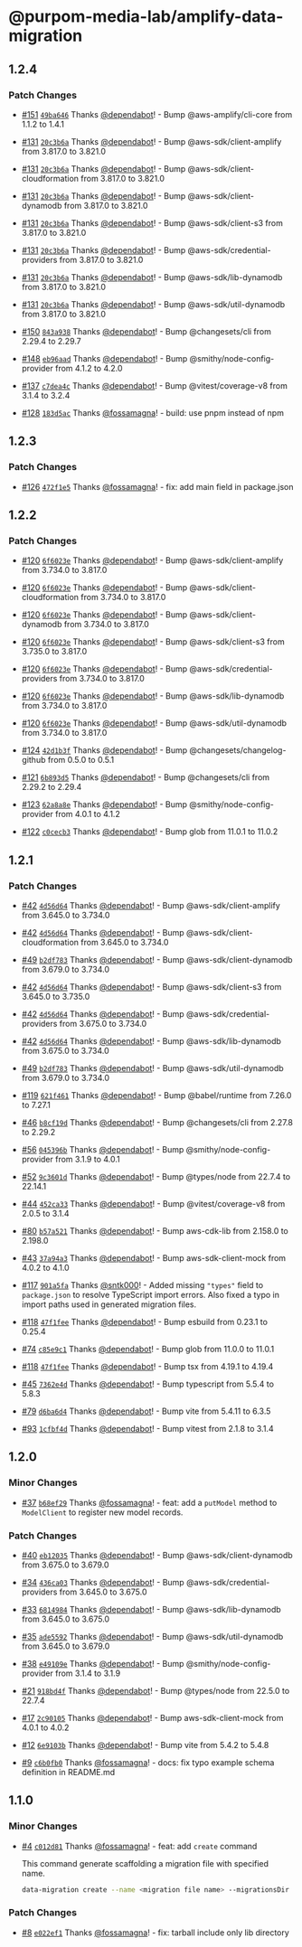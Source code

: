# @purpom-media-lab/amplify-data-migration

## 1.2.4

### Patch Changes

- [#151](https://github.com/purpom-media-lab/amplify-data-migration/pull/151) [`49ba646`](https://github.com/purpom-media-lab/amplify-data-migration/commit/49ba646078859ba804ace3ec6b32f20aaae1e957) Thanks [@dependabot](https://github.com/apps/dependabot)! - Bump @aws-amplify/cli-core from 1.1.2 to 1.4.1

- [#131](https://github.com/purpom-media-lab/amplify-data-migration/pull/131) [`20c3b6a`](https://github.com/purpom-media-lab/amplify-data-migration/commit/20c3b6a5e0ff49e0cdc712d977c924b9224d58e6) Thanks [@dependabot](https://github.com/apps/dependabot)! - Bump @aws-sdk/client-amplify from 3.817.0 to 3.821.0

- [#131](https://github.com/purpom-media-lab/amplify-data-migration/pull/131) [`20c3b6a`](https://github.com/purpom-media-lab/amplify-data-migration/commit/20c3b6a5e0ff49e0cdc712d977c924b9224d58e6) Thanks [@dependabot](https://github.com/apps/dependabot)! - Bump @aws-sdk/client-cloudformation from 3.817.0 to 3.821.0

- [#131](https://github.com/purpom-media-lab/amplify-data-migration/pull/131) [`20c3b6a`](https://github.com/purpom-media-lab/amplify-data-migration/commit/20c3b6a5e0ff49e0cdc712d977c924b9224d58e6) Thanks [@dependabot](https://github.com/apps/dependabot)! - Bump @aws-sdk/client-dynamodb from 3.817.0 to 3.821.0

- [#131](https://github.com/purpom-media-lab/amplify-data-migration/pull/131) [`20c3b6a`](https://github.com/purpom-media-lab/amplify-data-migration/commit/20c3b6a5e0ff49e0cdc712d977c924b9224d58e6) Thanks [@dependabot](https://github.com/apps/dependabot)! - Bump @aws-sdk/client-s3 from 3.817.0 to 3.821.0

- [#131](https://github.com/purpom-media-lab/amplify-data-migration/pull/131) [`20c3b6a`](https://github.com/purpom-media-lab/amplify-data-migration/commit/20c3b6a5e0ff49e0cdc712d977c924b9224d58e6) Thanks [@dependabot](https://github.com/apps/dependabot)! - Bump @aws-sdk/credential-providers from 3.817.0 to 3.821.0

- [#131](https://github.com/purpom-media-lab/amplify-data-migration/pull/131) [`20c3b6a`](https://github.com/purpom-media-lab/amplify-data-migration/commit/20c3b6a5e0ff49e0cdc712d977c924b9224d58e6) Thanks [@dependabot](https://github.com/apps/dependabot)! - Bump @aws-sdk/lib-dynamodb from 3.817.0 to 3.821.0

- [#131](https://github.com/purpom-media-lab/amplify-data-migration/pull/131) [`20c3b6a`](https://github.com/purpom-media-lab/amplify-data-migration/commit/20c3b6a5e0ff49e0cdc712d977c924b9224d58e6) Thanks [@dependabot](https://github.com/apps/dependabot)! - Bump @aws-sdk/util-dynamodb from 3.817.0 to 3.821.0

- [#150](https://github.com/purpom-media-lab/amplify-data-migration/pull/150) [`843a938`](https://github.com/purpom-media-lab/amplify-data-migration/commit/843a938c7faacfc8e4df538a1c2e7bceb4b3f5af) Thanks [@dependabot](https://github.com/apps/dependabot)! - Bump @changesets/cli from 2.29.4 to 2.29.7

- [#148](https://github.com/purpom-media-lab/amplify-data-migration/pull/148) [`eb96aad`](https://github.com/purpom-media-lab/amplify-data-migration/commit/eb96aada7b937223971485d1fa16aba97a4d11f8) Thanks [@dependabot](https://github.com/apps/dependabot)! - Bump @smithy/node-config-provider from 4.1.2 to 4.2.0

- [#137](https://github.com/purpom-media-lab/amplify-data-migration/pull/137) [`c7dea4c`](https://github.com/purpom-media-lab/amplify-data-migration/commit/c7dea4c443610f3019f9121930f3cd7d4dfd69dc) Thanks [@dependabot](https://github.com/apps/dependabot)! - Bump @vitest/coverage-v8 from 3.1.4 to 3.2.4

- [#128](https://github.com/purpom-media-lab/amplify-data-migration/pull/128) [`183d5ac`](https://github.com/purpom-media-lab/amplify-data-migration/commit/183d5acb2f515e1a11b03b9fd44f632031761d2f) Thanks [@fossamagna](https://github.com/fossamagna)! - build: use pnpm instead of npm

## 1.2.3

### Patch Changes

- [#126](https://github.com/purpom-media-lab/amplify-data-migration/pull/126) [`472f1e5`](https://github.com/purpom-media-lab/amplify-data-migration/commit/472f1e575cb851cd28c8704f4be2c8354959959b) Thanks [@fossamagna](https://github.com/fossamagna)! - fix: add main field in package.json

## 1.2.2

### Patch Changes

- [#120](https://github.com/purpom-media-lab/amplify-data-migration/pull/120) [`6f6023e`](https://github.com/purpom-media-lab/amplify-data-migration/commit/6f6023ee1fff52fe341f0a95231708533f64aceb) Thanks [@dependabot](https://github.com/apps/dependabot)! - Bump @aws-sdk/client-amplify from 3.734.0 to 3.817.0

- [#120](https://github.com/purpom-media-lab/amplify-data-migration/pull/120) [`6f6023e`](https://github.com/purpom-media-lab/amplify-data-migration/commit/6f6023ee1fff52fe341f0a95231708533f64aceb) Thanks [@dependabot](https://github.com/apps/dependabot)! - Bump @aws-sdk/client-cloudformation from 3.734.0 to 3.817.0

- [#120](https://github.com/purpom-media-lab/amplify-data-migration/pull/120) [`6f6023e`](https://github.com/purpom-media-lab/amplify-data-migration/commit/6f6023ee1fff52fe341f0a95231708533f64aceb) Thanks [@dependabot](https://github.com/apps/dependabot)! - Bump @aws-sdk/client-dynamodb from 3.734.0 to 3.817.0

- [#120](https://github.com/purpom-media-lab/amplify-data-migration/pull/120) [`6f6023e`](https://github.com/purpom-media-lab/amplify-data-migration/commit/6f6023ee1fff52fe341f0a95231708533f64aceb) Thanks [@dependabot](https://github.com/apps/dependabot)! - Bump @aws-sdk/client-s3 from 3.735.0 to 3.817.0

- [#120](https://github.com/purpom-media-lab/amplify-data-migration/pull/120) [`6f6023e`](https://github.com/purpom-media-lab/amplify-data-migration/commit/6f6023ee1fff52fe341f0a95231708533f64aceb) Thanks [@dependabot](https://github.com/apps/dependabot)! - Bump @aws-sdk/credential-providers from 3.734.0 to 3.817.0

- [#120](https://github.com/purpom-media-lab/amplify-data-migration/pull/120) [`6f6023e`](https://github.com/purpom-media-lab/amplify-data-migration/commit/6f6023ee1fff52fe341f0a95231708533f64aceb) Thanks [@dependabot](https://github.com/apps/dependabot)! - Bump @aws-sdk/lib-dynamodb from 3.734.0 to 3.817.0

- [#120](https://github.com/purpom-media-lab/amplify-data-migration/pull/120) [`6f6023e`](https://github.com/purpom-media-lab/amplify-data-migration/commit/6f6023ee1fff52fe341f0a95231708533f64aceb) Thanks [@dependabot](https://github.com/apps/dependabot)! - Bump @aws-sdk/util-dynamodb from 3.734.0 to 3.817.0

- [#124](https://github.com/purpom-media-lab/amplify-data-migration/pull/124) [`42d1b3f`](https://github.com/purpom-media-lab/amplify-data-migration/commit/42d1b3f2f0d21d8e0f27e0f59a1232b552f17b3a) Thanks [@dependabot](https://github.com/apps/dependabot)! - Bump @changesets/changelog-github from 0.5.0 to 0.5.1

- [#121](https://github.com/purpom-media-lab/amplify-data-migration/pull/121) [`6b893d5`](https://github.com/purpom-media-lab/amplify-data-migration/commit/6b893d56b925141b41f3fc96625c525b0380bcbb) Thanks [@dependabot](https://github.com/apps/dependabot)! - Bump @changesets/cli from 2.29.2 to 2.29.4

- [#123](https://github.com/purpom-media-lab/amplify-data-migration/pull/123) [`62a8a8e`](https://github.com/purpom-media-lab/amplify-data-migration/commit/62a8a8eca36440611bdc5b57bcbb6e6946265b97) Thanks [@dependabot](https://github.com/apps/dependabot)! - Bump @smithy/node-config-provider from 4.0.1 to 4.1.2

- [#122](https://github.com/purpom-media-lab/amplify-data-migration/pull/122) [`c0cecb3`](https://github.com/purpom-media-lab/amplify-data-migration/commit/c0cecb3c1dc0f1138ccc349ca6f691e60294a6cb) Thanks [@dependabot](https://github.com/apps/dependabot)! - Bump glob from 11.0.1 to 11.0.2

## 1.2.1

### Patch Changes

- [#42](https://github.com/purpom-media-lab/amplify-data-migration/pull/42) [`4d56d64`](https://github.com/purpom-media-lab/amplify-data-migration/commit/4d56d64b72e3a54ad784a2e903bedabb116c51fa) Thanks [@dependabot](https://github.com/apps/dependabot)! - Bump @aws-sdk/client-amplify from 3.645.0 to 3.734.0

- [#42](https://github.com/purpom-media-lab/amplify-data-migration/pull/42) [`4d56d64`](https://github.com/purpom-media-lab/amplify-data-migration/commit/4d56d64b72e3a54ad784a2e903bedabb116c51fa) Thanks [@dependabot](https://github.com/apps/dependabot)! - Bump @aws-sdk/client-cloudformation from 3.645.0 to 3.734.0

- [#49](https://github.com/purpom-media-lab/amplify-data-migration/pull/49) [`b2df783`](https://github.com/purpom-media-lab/amplify-data-migration/commit/b2df7831fe468205ca40222edf95f7ab19c91952) Thanks [@dependabot](https://github.com/apps/dependabot)! - Bump @aws-sdk/client-dynamodb from 3.679.0 to 3.734.0

- [#42](https://github.com/purpom-media-lab/amplify-data-migration/pull/42) [`4d56d64`](https://github.com/purpom-media-lab/amplify-data-migration/commit/4d56d64b72e3a54ad784a2e903bedabb116c51fa) Thanks [@dependabot](https://github.com/apps/dependabot)! - Bump @aws-sdk/client-s3 from 3.645.0 to 3.735.0

- [#42](https://github.com/purpom-media-lab/amplify-data-migration/pull/42) [`4d56d64`](https://github.com/purpom-media-lab/amplify-data-migration/commit/4d56d64b72e3a54ad784a2e903bedabb116c51fa) Thanks [@dependabot](https://github.com/apps/dependabot)! - Bump @aws-sdk/credential-providers from 3.675.0 to 3.734.0

- [#42](https://github.com/purpom-media-lab/amplify-data-migration/pull/42) [`4d56d64`](https://github.com/purpom-media-lab/amplify-data-migration/commit/4d56d64b72e3a54ad784a2e903bedabb116c51fa) Thanks [@dependabot](https://github.com/apps/dependabot)! - Bump @aws-sdk/lib-dynamodb from 3.675.0 to 3.734.0

- [#49](https://github.com/purpom-media-lab/amplify-data-migration/pull/49) [`b2df783`](https://github.com/purpom-media-lab/amplify-data-migration/commit/b2df7831fe468205ca40222edf95f7ab19c91952) Thanks [@dependabot](https://github.com/apps/dependabot)! - Bump @aws-sdk/util-dynamodb from 3.679.0 to 3.734.0

- [#119](https://github.com/purpom-media-lab/amplify-data-migration/pull/119) [`621f461`](https://github.com/purpom-media-lab/amplify-data-migration/commit/621f461618afb2984984c93a01b2db4ad7ee3233) Thanks [@dependabot](https://github.com/apps/dependabot)! - Bump @babel/runtime from 7.26.0 to 7.27.1

- [#46](https://github.com/purpom-media-lab/amplify-data-migration/pull/46) [`b8cf19d`](https://github.com/purpom-media-lab/amplify-data-migration/commit/b8cf19d84e3dd46a4b6511b0304a7b0510b2a43f) Thanks [@dependabot](https://github.com/apps/dependabot)! - Bump @changesets/cli from 2.27.8 to 2.29.2

- [#56](https://github.com/purpom-media-lab/amplify-data-migration/pull/56) [`045396b`](https://github.com/purpom-media-lab/amplify-data-migration/commit/045396b92c03d06ec4c0a4c3e0cc6e853b1aecdd) Thanks [@dependabot](https://github.com/apps/dependabot)! - Bump @smithy/node-config-provider from 3.1.9 to 4.0.1

- [#52](https://github.com/purpom-media-lab/amplify-data-migration/pull/52) [`9c3601d`](https://github.com/purpom-media-lab/amplify-data-migration/commit/9c3601ddc69b5e3c3aaf4bf45826f361682f7595) Thanks [@dependabot](https://github.com/apps/dependabot)! - Bump @types/node from 22.7.4 to 22.14.1

- [#44](https://github.com/purpom-media-lab/amplify-data-migration/pull/44) [`452ca33`](https://github.com/purpom-media-lab/amplify-data-migration/commit/452ca333eabd9a2a282ba015b37dd6725e040e6c) Thanks [@dependabot](https://github.com/apps/dependabot)! - Bump @vitest/coverage-v8 from 2.0.5 to 3.1.4

- [#80](https://github.com/purpom-media-lab/amplify-data-migration/pull/80) [`b57a521`](https://github.com/purpom-media-lab/amplify-data-migration/commit/b57a5219244536df4d25eba8cd7cf5257f52eda3) Thanks [@dependabot](https://github.com/apps/dependabot)! - Bump aws-cdk-lib from 2.158.0 to 2.198.0

- [#43](https://github.com/purpom-media-lab/amplify-data-migration/pull/43) [`37a94a3`](https://github.com/purpom-media-lab/amplify-data-migration/commit/37a94a3d859cab04a03b4022a439fd62a3c196c8) Thanks [@dependabot](https://github.com/apps/dependabot)! - Bump aws-sdk-client-mock from 4.0.2 to 4.1.0

- [#117](https://github.com/purpom-media-lab/amplify-data-migration/pull/117) [`901a5fa`](https://github.com/purpom-media-lab/amplify-data-migration/commit/901a5fafdfdf9e5897533606564cc73f74c7d63d) Thanks [@sntk000](https://github.com/sntk000)! - Added missing `"types"` field to `package.json` to resolve TypeScript import errors. Also fixed a typo in import paths used in generated migration files.

- [#118](https://github.com/purpom-media-lab/amplify-data-migration/pull/118) [`47f1fee`](https://github.com/purpom-media-lab/amplify-data-migration/commit/47f1fee7fa8a22bbd43e87eeac800b1186cd4f71) Thanks [@dependabot](https://github.com/apps/dependabot)! - Bump esbuild from 0.23.1 to 0.25.4

- [#74](https://github.com/purpom-media-lab/amplify-data-migration/pull/74) [`c85e9c1`](https://github.com/purpom-media-lab/amplify-data-migration/commit/c85e9c1295bae5eb4089c514bbc215b77c90f813) Thanks [@dependabot](https://github.com/apps/dependabot)! - Bump glob from 11.0.0 to 11.0.1

- [#118](https://github.com/purpom-media-lab/amplify-data-migration/pull/118) [`47f1fee`](https://github.com/purpom-media-lab/amplify-data-migration/commit/47f1fee7fa8a22bbd43e87eeac800b1186cd4f71) Thanks [@dependabot](https://github.com/apps/dependabot)! - Bump tsx from 4.19.1 to 4.19.4

- [#45](https://github.com/purpom-media-lab/amplify-data-migration/pull/45) [`7362e4d`](https://github.com/purpom-media-lab/amplify-data-migration/commit/7362e4d7f997671d2884b7551d4e819b12c085bc) Thanks [@dependabot](https://github.com/apps/dependabot)! - Bump typescript from 5.5.4 to 5.8.3

- [#79](https://github.com/purpom-media-lab/amplify-data-migration/pull/79) [`d6ba6d4`](https://github.com/purpom-media-lab/amplify-data-migration/commit/d6ba6d4d2ccad36fef64984e94734d7ad59d398a) Thanks [@dependabot](https://github.com/apps/dependabot)! - Bump vite from 5.4.11 to 6.3.5

- [#93](https://github.com/purpom-media-lab/amplify-data-migration/pull/93) [`1cfbf4d`](https://github.com/purpom-media-lab/amplify-data-migration/commit/1cfbf4ddba61e6bc940f10d6ece3461789991107) Thanks [@dependabot](https://github.com/apps/dependabot)! - Bump vitest from 2.1.8 to 3.1.4

## 1.2.0

### Minor Changes

- [#37](https://github.com/purpom-media-lab/amplify-data-migration/pull/37) [`b68ef29`](https://github.com/purpom-media-lab/amplify-data-migration/commit/b68ef29f4d2cb09d7c098ed810e4dc0029533d6b) Thanks [@fossamagna](https://github.com/fossamagna)! - feat: add a `putModel` method to `ModelClient` to register new model records.

### Patch Changes

- [#40](https://github.com/purpom-media-lab/amplify-data-migration/pull/40) [`eb12035`](https://github.com/purpom-media-lab/amplify-data-migration/commit/eb120351108bb1219c88eab85135124c90c18185) Thanks [@dependabot](https://github.com/apps/dependabot)! - Bump @aws-sdk/client-dynamodb from 3.675.0 to 3.679.0

- [#34](https://github.com/purpom-media-lab/amplify-data-migration/pull/34) [`436ca03`](https://github.com/purpom-media-lab/amplify-data-migration/commit/436ca03b117d9ba2b50313a83cc5911d18ef791d) Thanks [@dependabot](https://github.com/apps/dependabot)! - Bump @aws-sdk/credential-providers from 3.645.0 to 3.675.0

- [#33](https://github.com/purpom-media-lab/amplify-data-migration/pull/33) [`6814984`](https://github.com/purpom-media-lab/amplify-data-migration/commit/681498471ec8e2ee514f9428c761ab80236003de) Thanks [@dependabot](https://github.com/apps/dependabot)! - Bump @aws-sdk/lib-dynamodb from 3.645.0 to 3.675.0

- [#35](https://github.com/purpom-media-lab/amplify-data-migration/pull/35) [`ade5592`](https://github.com/purpom-media-lab/amplify-data-migration/commit/ade5592bc39e86329bcecbfc3fdff6a864cf33ec) Thanks [@dependabot](https://github.com/apps/dependabot)! - Bump @aws-sdk/util-dynamodb from 3.645.0 to 3.679.0

- [#38](https://github.com/purpom-media-lab/amplify-data-migration/pull/38) [`e49109e`](https://github.com/purpom-media-lab/amplify-data-migration/commit/e49109e18e1df9cb62b6fa089d3f574662243814) Thanks [@dependabot](https://github.com/apps/dependabot)! - Bump @smithy/node-config-provider from 3.1.4 to 3.1.9

- [#21](https://github.com/purpom-media-lab/amplify-data-migration/pull/21) [`918bd4f`](https://github.com/purpom-media-lab/amplify-data-migration/commit/918bd4f8ae41f0d47db9467791e3de4ba74f2d78) Thanks [@dependabot](https://github.com/apps/dependabot)! - Bump @types/node from 22.5.0 to 22.7.4

- [#17](https://github.com/purpom-media-lab/amplify-data-migration/pull/17) [`2c90105`](https://github.com/purpom-media-lab/amplify-data-migration/commit/2c90105cad0b6441456738fda842789e902bf073) Thanks [@dependabot](https://github.com/apps/dependabot)! - Bump aws-sdk-client-mock from 4.0.1 to 4.0.2

- [#12](https://github.com/purpom-media-lab/amplify-data-migration/pull/12) [`6e9103b`](https://github.com/purpom-media-lab/amplify-data-migration/commit/6e9103bb409552f10fc3f79260c05b894d1ac8a4) Thanks [@dependabot](https://github.com/apps/dependabot)! - Bump vite from 5.4.2 to 5.4.8

- [#9](https://github.com/purpom-media-lab/amplify-data-migration/pull/9) [`c6b0fb0`](https://github.com/purpom-media-lab/amplify-data-migration/commit/c6b0fb01e8c11638e0fed5db52a42ac90710c95d) Thanks [@fossamagna](https://github.com/fossamagna)! - docs: fix typo example schema definition in README.md

## 1.1.0

### Minor Changes

- [#4](https://github.com/purpom-media-lab/amplify-data-migration/pull/4) [`c012d81`](https://github.com/purpom-media-lab/amplify-data-migration/commit/c012d817d296c59345c2f6a1278afa6dac39308d) Thanks [@fossamagna](https://github.com/fossamagna)! - feat: add `create` command

  This command generate scaffolding a migration file with specified name.

  ```sh
  data-migration create --name <migration file name> --migrationsDir <path to migration file directory>
  ```

### Patch Changes

- [#8](https://github.com/purpom-media-lab/amplify-data-migration/pull/8) [`e022ef1`](https://github.com/purpom-media-lab/amplify-data-migration/commit/e022ef1d967deaa8b5ed8f3ceddc583400f40bb7) Thanks [@fossamagna](https://github.com/fossamagna)! - fix: tarball include only lib directory
